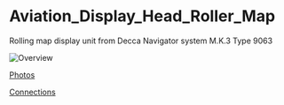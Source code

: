 # Aviation_Display_Head_Roller_Map
Rolling map display unit from Decca Navigator system M.K.3 Type 9063

![Overview](./photos/Overview)

[Photos](./photos/README.md)

[Connections](./photos/Connections.jpg)
